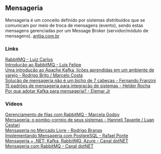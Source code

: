 ## Mensageria

Mensageria é um conceito definido por sistemas distribuídos que se comunicam por meio de troca de mensagens (evento), sendo estas mensagens gerenciadas por um Message Broker (servidor/módulo de mensagens). [antlia.com.br](https://antlia.com.br/artigos/servicos-de-mensageria/)

### Links
[RabbitMQ - Luiz Carlos](https://gago.io/rabbitmq/)\
[Introdução ao RabbitMQ - Luis Felipe](https://www.luisdev.com.br/2022/07/06/introducao-ao-rabbitmq/)\
[Uma introdução ao Apache Kafka, lições aprendidas em um ambiente de varejo - Rodrigo Brito / Marcelo Costa](https://www.infoq.com/br/articles/apache-kafka-licoes/)\
[Solução de mensageria não é um bicho de 7 cabeças - Fernando Franzini](https://imasters.com.br/devsecops/solucao-de-mensageria-nao-e-um-bicho-de-7-cabecas)\
[15 padrões de mensageria para integração de sistemas - Helder Rocha](https://pt.slideshare.net/helderdarocha/15-padres-de-mensageria-para-integrao-de-sistemas)\
[Por que adotar Kafka para mensageria? - Elemar Jr](https://eximia.co/por-que-adotar-kafka-para-mensageria/)

### Vídeos
[Gerenciamento de filas com RabbitMQ - Marcela Godoy](https://www.infoq.com/br/presentations/gerenciamento-de-filas-com-rabbitmq/)\
[Mensageria: o pombo-correio de seus sistemas - Hanneli Tavante / Luan Cestari](https://www.infoq.com/br/presentations/mensageria-de-seus-sistemas/)\
[Mensageria no Mercado Livre - Rodrigo Branas](https://www.youtube.com/watch?v=IFOFHx0PIfY)\
[Implementando Mensageria com PostgreSQL - Rafael Ponte](https://www.youtube.com/watch?v=jTLP5DrIocA)\
[Mensageria + .NET: Kafka, RabbitMQ, Azure - Canal dotNET](https://www.youtube.com/watch?v=_vRAyiRZrFE)\
[Mensageria com RabbitMQ - Canal dotNET](https://www.youtube.com/watch?v=ksiw6sPjK8w)

